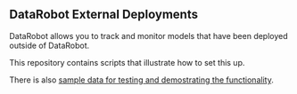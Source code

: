 DataRobot External Deployments
-------------------------------

DataRobot allows you to track and monitor models that have been deployed outside of DataRobot.

This repository contains scripts that illustrate how to set this up.

There is also [sample data for testing and demostrating the functionality](data/README.md).
